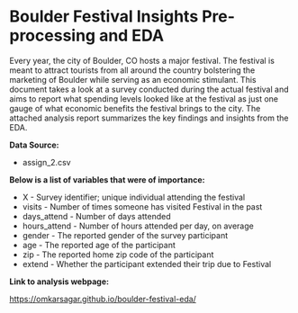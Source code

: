 # Boulder Festival Insights Pre-processing and EDA

Every year, the city of Boulder, CO hosts a major festival. The festival is meant to attract tourists from all around the country bolstering the marketing of Boulder while serving as an economic stimulant. This document takes a look at a survey conducted during the actual festival and aims to report what spending levels looked like at the festival as just one gauge of what economic benefits the festival brings to the city. The attached analysis report summarizes the key findings and insights from the EDA.

__Data Source:__

+ assign_2.csv

__Below is a list of variables that were of importance:__

+ X - Survey identifier; unique individual attending the festival
+ visits - Number of times someone has visited Festival in the past
+ days_attend - Number of days attended
+ hours_attend - Number of hours attended per day, on average
+ gender - The reported gender of the survey participant
+ age - The reported age of the participant
+ zip - The reported home zip code of the participant
+ extend - Whether the participant extended their trip due to Festival

__Link to analysis webpage:__ 

https://omkarsagar.github.io/boulder-festival-eda/

